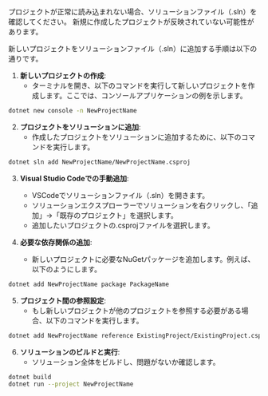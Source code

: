 プロジェクトが正常に読み込まれない場合、ソリューションファイル（.sln）を確認してください。
新規に作成したプロジェクトが反映されていない可能性があります。

新しいプロジェクトをソリューションファイル（.sln）に追加する手順は以下の通りです。

1. **新しいプロジェクトの作成**:
   - ターミナルを開き、以下のコマンドを実行して新しいプロジェクトを作成します。ここでは、コンソールアプリケーションの例を示します。

```bash
dotnet new console -n NewProjectName
```

2. **プロジェクトをソリューションに追加**:
   - 作成したプロジェクトをソリューションに追加するために、以下のコマンドを実行します。

```bash
dotnet sln add NewProjectName/NewProjectName.csproj
```

3. **Visual Studio Codeでの手動追加**:
   - VSCodeでソリューションファイル（.sln）を開きます。
   - ソリューションエクスプローラーでソリューションを右クリックし、「追加」→「既存のプロジェクト」を選択します。
   - 追加したいプロジェクトの.csprojファイルを選択します。

4. **必要な依存関係の追加**:
   - 新しいプロジェクトに必要なNuGetパッケージを追加します。例えば、以下のようにします。

```bash
dotnet add NewProjectName package PackageName
```

5. **プロジェクト間の参照設定**:
   - もし新しいプロジェクトが他のプロジェクトを参照する必要がある場合、以下のコマンドを実行します。

```bash
dotnet add NewProjectName reference ExistingProject/ExistingProject.csproj
```

6. **ソリューションのビルドと実行**:
   - ソリューション全体をビルドし、問題がないか確認します。

```bash
dotnet build
dotnet run --project NewProjectName
```
